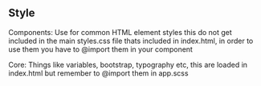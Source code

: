 ## Style

Components:
Use for common HTML element styles this do not get included in the main styles.css file thats included in index.html, in order to use them you have to @import them in your component

Core:
Things like variables, bootstrap, typography etc, this are loaded in index.html but remember to @import them in app.scss
